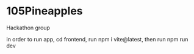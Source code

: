 # 105Pineapples
Hackathon group

in order to run app, cd frontend, run npm i vite@latest, then run npm run dev
